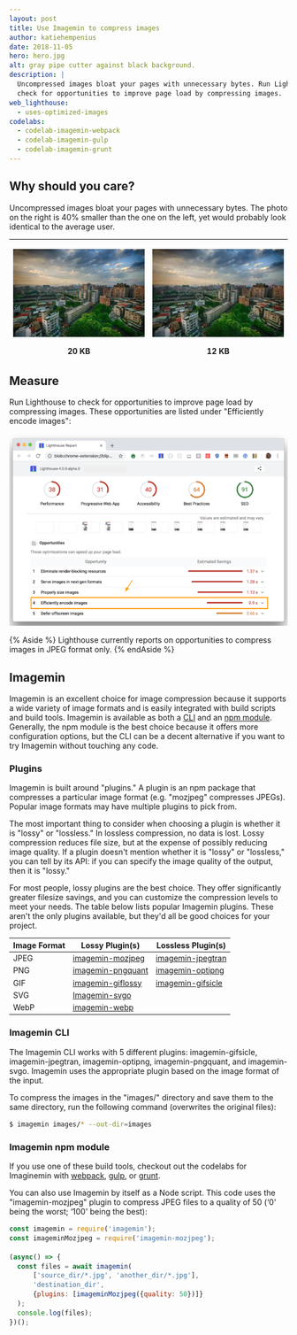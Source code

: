 ```yaml
---
layout: post
title: Use Imagemin to compress images
author: katiehempenius
date: 2018-11-05
hero: hero.jpg
alt: gray pipe cutter against black background.
description: |
  Uncompressed images bloat your pages with unnecessary bytes. Run Lighthouse to
  check for opportunities to improve page load by compressing images.
web_lighthouse:
  - uses-optimized-images
codelabs:
  - codelab-imagemin-webpack
  - codelab-imagemin-gulp
  - codelab-imagemin-grunt
---
```


## Why should you care?

Uncompressed images bloat your pages with unnecessary bytes. The photo on the
right is 40% smaller than the one on the left, yet would probably look identical
to the average user.

<table>
  <thead>
    <tr>
      <th>
        <p><img src=./20kb.jpg width="100%"></p>
        20 KB
      </th>
      <th>
        <p><img src=./12kb.jpg width="100%"></p>
        12 KB
      </th>
    </tr>
  </thead>
  <tbody></tbody>
</table>

## Measure

Run Lighthouse to check for opportunities to improve page load by compressing images.
These opportunities are listed under "Efficiently encode images":

![image](./efficient-encoding.png)

{% Aside %}
Lighthouse currently reports on opportunities to compress images in JPEG format
only.
{% endAside %}

## Imagemin

Imagemin is an excellent choice for image compression because it supports a wide
variety of image formats and is easily integrated with build scripts and build
tools. Imagemin is available as both a
[CLI](https://github.com/imagemin/imagemin-cli) and an [npm
module](https://www.npmjs.com/package/imagemin). Generally, the npm module is
the best choice because it offers more configuration options, but the CLI can be
a decent alternative if you want to try Imagemin without touching any code.

### Plugins

Imagemin is built around "plugins." A plugin is an npm package that compresses a
particular image format (e.g. "mozjpeg" compresses JPEGs). Popular image formats
may have multiple plugins to pick from.

The most important thing to consider when choosing a plugin is whether it is
"lossy" or "lossless." In lossless compression, no data is lost. Lossy
compression reduces file size, but at the expense of possibly reducing image
quality. If a plugin doesn't mention whether it is "lossy" or "lossless," you
can tell by its API: if you can specify the image quality of the output, then it
is "lossy."

For most people, lossy plugins are the best choice. They offer significantly
greater filesize savings, and you can customize the compression levels to meet
your needs. The table below lists popular Imagemin plugins. These aren't the only plugins
available, but they'd all be good choices for your project.

<table>
  <thead>
    <tr>
      <th>Image Format</th>
      <th>Lossy Plugin(s)</th>
      <th>Lossless Plugin(s)</th>
    </tr>
  </thead>
  <tbody>
    <tr>
      <td>JPEG</td>
      <td>
        <a href="https://www.npmjs.com/package/imagemin-mozjpeg"
          >imagemin-mozjpeg</a
        >
      </td>
      <td>
        <a href="https://www.npmjs.com/package/imagemin-jpegtran"
          >imagemin-jpegtran</a
        >
      </td>
    </tr>
    <tr>
      <td>PNG</td>
      <td>
        <a href="https://www.npmjs.com/package/imagemin-pngquant"
          >imagemin-pngquant</a
        >
      </td>
      <td>
        <a href="https://www.npmjs.com/package/imagemin-optipng"
          >imagemin-optipng</a
        >
      </td>
    </tr>
    <tr>
      <td>GIF</td>
      <td>
        <a href="https://www.npmjs.com/package/imagemin-giflossy"
          >imagemin-giflossy</a
        >
      </td>
      <td>
        <a href="https://www.npmjs.com/package/imagemin-gifsicle"
          >imagemin-gifsicle</a
        >
      </td>
    </tr>
    <tr>
      <td>SVG</td>
      <td>
        <a href="https://www.npmjs.com/package/imagemin-svgo">Imagemin-svgo</a>
      </td>
      <td></td>
    </tr>
    <tr>
      <td>WebP</td>
      <td>
        <a href="https://www.npmjs.com/package/imagemin-webp">imagemin-webp</a>
      </td>
      <td></td>
    </tr>
  </tbody>
</table>

### Imagemin CLI

The Imagemin CLI works with 5 different plugins: imagemin-gifsicle,
imagemin-jpegtran, imagemin-optipng, imagemin-pngquant, and imagemin-svgo.
Imagemin uses the appropriate plugin based on the image format of the
input.

To compress the images in the "images/" directory and save them to the same
directory, run the following command (overwrites the original files):

```bash
$ imagemin images/* --out-dir=images
```

### Imagemin npm module

If you use one of these build tools,
checkout out the codelabs for Imaginemin with
[webpack](/fast/codelab-imagemin-webpack), [gulp](/fast/codelab-imagemin-gulp),
or [grunt](/fast/codelab-imagemin-grunt).

You can also use Imagemin by itself as a Node script.
This code uses the "imagemin-mozjpeg" plugin to compress JPEG files to a quality
of 50 (‘0' being the worst; ‘100' being the best):

```js
const imagemin = require('imagemin');
const imageminMozjpeg = require('imagemin-mozjpeg');

(async() => {
  const files = await imagemin(
      ['source_dir/*.jpg', 'another_dir/*.jpg'],
      'destination_dir',
      {plugins: [imageminMozjpeg({quality: 50})]}
  );
  console.log(files);
})();
```

